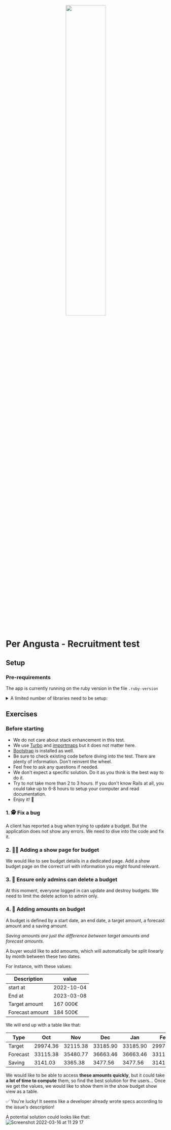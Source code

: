 <p align="center">
  <img width="50%" height="auto" src="https://www.per-angusta.com/wp-content/themes/perangusta/images/logo-per-angusta.svg" />
</p>

# Per Angusta - Recruitment test

## Setup

### Pre-requirements

The app is currently running on the ruby version in the file `.ruby-version`

<details>
  <summary>A limited number of libraries need to be setup:</summary>

  * sqlite
  * Redis (v6) for Sidekiq and WebSockets.
  * rbenv (as a Ruby Version Manager)
</details>

## Exercises

### Before starting

- We do not care about stack enhancement in this test.
- We use [Turbo](https://github.com/hotwired/turbo-rails) and [importmaps](https://github.com/rails/importmap-rails) but it does not matter here.
- [Bootstrap](https://getbootstrap.com/) is installed as well.
- Be sure to check existing code before diving into the test. There are plenty of information. Don't reinvent the wheel.
- Feel free to ask any questions if needed.
- We don't expect a specific solution. Do it as you think is the best way to do it.
- Try to not take more than 2 to 3 hours. If you don't know Rails at all, you could take up to 6-8 hours to setup your computer and read documentation.
- Enjoy it! 🚀

### 1. 🕵️ Fix a bug

A client has reported a bug when trying to update a budget. But the application does not show any errors.
We need to dive into the code and fix it.

### 2. 🧑‍💻 Adding a show page for budget

We would like to see budget details in a dedicated page.
Add a show budget page on the correct url with information you might found relevant.

### 3. 👮 Ensure only admins can delete a budget

At this moment, everyone logged in can update and destroy budgets. We need to limit the delete action to admin only.

### 4. 💸 Adding amounts on budget

A budget is defined by a start date, an end date, a target amount, a forecast amount and a saving amount.

*Saving amounts are just the difference between target amounts and forecast amounts.*

A buyer would like to add amounts, which will automatically be split linearly by month between these two dates.

For instance, with these values:

| Description     | value      |
|-----------------|------------|
| start at        | 2022-10-04 |
| End at          | 2023-03-08 |
| Target amount   | 167 000€   |
| Forecast amount | 184 500€   |

We will end up with a table like that:

| Type     | Oct      | Nov      | Dec      | Jan      | Feb      | Mar     |
|----------|----------|----------|----------|----------|----------|---------|
| Target   | 29974.36 | 32115.38 | 33185.90 | 33185.90 | 29974.36 | 8564.10 |
| Forecast | 33115.38 | 35480.77 | 36663.46 | 36663.46 | 33115.38 | 9461.54 |
| Saving   | 3141.03  | 3365.38  | 3477.56  | 3477.56  | 3141.03  | 897.44  |

We would like to be able to access **these amounts quickly**, but it could take **a lot of time to compute** them, so find the best solution for the users...
Once we get the values, we would like to show them in the show budget show view as a table.

✅ You're lucky! It seems like a developer already wrote specs according to the issue's description!

A potential solution could looks like that:
![Screenshot 2022-03-16 at 11 29 17](https://user-images.githubusercontent.com/89008587/158571808-f5e7c428-a4c8-4921-93ce-65c0903fd9ff.png)
